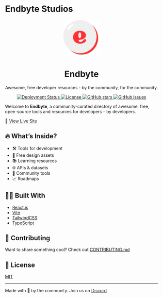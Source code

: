 # Endbyte Studios

<p align="center">
  <img src="public/logo.png" width="120" alt="Endbyte Logo">
</p>

<h1 align="center">Endbyte</h1>
<p align="center">
Awesome, free developer resources - by the community, for the community.
</p>

<p align="center">
  <a href="https://github.com/EndByteStudios/endbytestudios.github.io/actions">
    <img src="https://github.com/EndByteStudios/endbytestudios.github.io/actions/workflows/deploy.yml/badge.svg" alt="Deployment Status" />
  </a>
  <a href="https://github.com/EndByteStudios/endbytestudios.github.io/blob/main/LICENSE">
    <img src="https://img.shields.io/github/license/EndByteStudios/endbytestudios.github.io?style=flat-square" alt="License">
  </a>
  <a href="https://github.com/EndByteStudios/endbytestudios.github.io/stargazers">
    <img src="https://img.shields.io/github/stars/EndByteStudios/endbytestudios.github.io?style=flat-square" alt="GitHub stars">
  </a>
  <a href="https://github.com/EndByteStudios/endbytestudios.github.io/issues">
    <img src="https://img.shields.io/github/issues/EndByteStudios/endbytestudios.github.io?style=flat-square" alt="GitHub issues">
  </a>
</p>

Welcome to **Endbyte**, a community-curated directory of awesome, free, open-source tools and resources for developers – by developers.

🚀 [View Live Site](https://endbytestudios.github.io/)

## 🔥 What’s Inside?

- 🛠️ Tools for development
- 🎨 Free design assets
- 📚 Learning resources
- 🌐 APIs & datasets
- 🧠 Community tools
- 📈 Roadmaps

## 🧑‍💻 Built With

- [React.js](https://reactjs.org)
- [Vite](https://vitejs.dev)
- [TailwindCSS](https://tailwindcss.com)
- [TypeScript](https://www.typescriptlang.org)

## 🤝 Contributing

Want to share something cool? Check out [CONTRIBUTING.md](CONTRIBUTING.md)

## 📄 License

[MIT](LICENSE)

---

Made with 💙 by the community. Join us on [Discord](https://discord.gg/x2Ny3ar4Pf)
